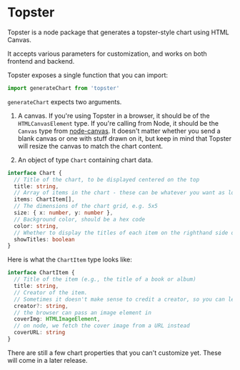 # Topster

Topster is a node package that generates a topster-style chart using HTML Canvas.

It accepts various parameters for customization, and works on both frontend and backend.

Topster exposes a single function that you can import:

```js
import generateChart from 'topster'
```

`generateChart` expects two arguments.

1. A canvas. If you're using Topster in a browser, it should be of the `HTMLCanvasElement` type. If you're calling from Node, it should be the `Canvas` type from [node-canvas](https://www.npmjs.com/package/canvas). It doesn't matter whether you send a blank canvas or one with stuff drawn on it, but keep in mind that Topster will resize the canvas to match the chart content.

2. An object of type `Chart` containing chart data.

```ts
interface Chart {
  // Title of the chart, to be displayed centered on the top
  title: string,
  // Array of items in the chart - these can be whatever you want as long as it conforms to the ChartItem type
  items: ChartItem[],
  // The dimensions of the chart grid, e.g. 5x5
  size: { x: number, y: number },
  // Background color, should be a hex code
  color: string,
  // Whether to display the titles of each item on the righthand side of the chart
  showTitles: boolean
}
```

Here is what the `ChartItem` type looks like:

```ts
interface ChartItem {
  // Title of the item (e.g., the title of a book or album)
  title: string,
  // Creator of the item.
  // Sometimes it doesn't make sense to credit a creator, so you can leave this field blank.
  creator?: string,
  // the browser can pass an image element in
  coverImg: HTMLImageElement,
  // on node, we fetch the cover image from a URL instead
  coverURL: string
}
```

There are still a few chart properties that you can't customize yet. These will come in a later release.
